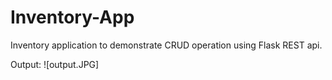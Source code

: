 # Inventory-App

Inventory application to demonstrate CRUD operation using Flask REST api.

Output:
![output.JPG]